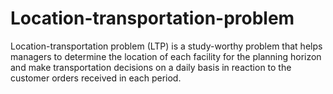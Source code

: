 # Location-transportation-problem
Location-transportation problem (LTP) is a study-worthy problem that helps managers to determine the location of each facility for the planning horizon and make transportation decisions on a daily basis in reaction to the customer orders received in each period.
